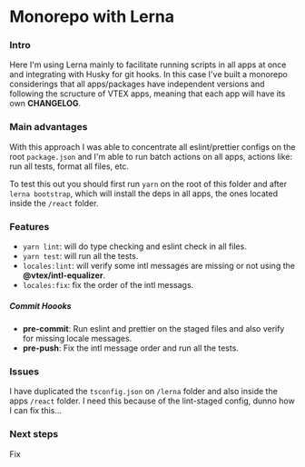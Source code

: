 # Monorepo with Lerna

### Intro

Here I'm using Lerna mainly to facilitate running scripts in all apps at once and integrating with Husky for git hooks.
In this case I've built a monorepo considerings that all apps/packages have independent versions and following the scructure
of VTEX apps, meaning that each app will have its own **CHANGELOG**.

### Main advantages

With this approach I was able to concentrate all eslint/prettier configs on the root `package.json` and I'm able
to run batch actions on all apps, actions like: run all tests, format all files, etc.

To test this out you should first run `yarn` on the root of this folder and after `lerna bootstrap`, which will install
the deps in all apps, the ones located inside the `/react` folder.

### Features

- `yarn lint`: will do type checking and eslint check in all files.
- `yarn test`: will run all the tests.
- `locales:lint`: will verify some intl messages are missing or not using the **@vtex/intl-equalizer**.
- `locales:fix`: fix the order of the intl messags.

##### Commit Hoooks

- **pre-commit**: Run eslint and prettier on the staged files and also verify for missing locale messages.
- **pre-push**: Fix the intl message order and run all the tests.

### Issues

I have duplicated the `tsconfig.json` on `/lerna` folder and also inside the apps `/react` folder. I need this because of the lint-staged config, dunno how
I can fix this...

### Next steps

Fix
